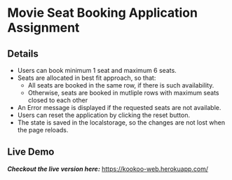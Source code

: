 # Movie Seat Booking Application Assignment

## Details

- Users can book minimum 1 seat and maximum 6 seats.
- Seats are allocated in best fit approach, so that:
  - All seats are booked in the same row, if there is such availability.
  - Otherwise, seats are booked in mutliple rows with maximum seats closed to each other
- An Error message is displayed if the requested seats are not available.
- Users can reset the application by clicking the reset button.
- The state is saved in the localstorage, so the changes are not lost when the page reloads.

## Live Demo

**_Checkout the live version here:_** https://kookoo-web.herokuapp.com/
